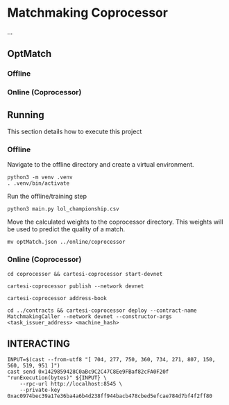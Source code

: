 # Matchmaking Coprocessor
...

## OptMatch

### Offline
### Online (Coprocessor)

## Running
This section details how to execute this project

### Offline
Navigate to the offline directory and create a virtual environment.

```shell
python3 -m venv .venv
. .venv/bin/activate
```

Run the offline/training step
```shell
python3 main.py lol_championship.csv
```

Move the calculated weights to the coprocessor directory. This weights will be used to predict the quality of a match.
```shell
mv optMatch.json ../online/coprocessor
```

### Online (Coprocessor)
```shell
cd coprocessor && cartesi-coprocessor start-devnet
```
```shell
cartesi-coprocessor publish --network devnet
```

```shell
cartesi-coprocessor address-book
```

```shell
cd ../contracts && cartesi-coprocessor deploy --contract-name MatchmakingCaller --network devnet --constructor-args <task_issuer_address> <machine_hash>
```

## INTERACTING
```shell
INPUT=$(cast --from-utf8 "[ 704, 277, 750, 360, 734, 271, 807, 150, 560, 519, 951 ]")
cast send 0x1429859428C0aBc9C2C47C8Ee9FBaf82cFA0F20f "runExecution(bytes)" ${INPUT} \
    --rpc-url http://localhost:8545 \
    --private-key 0xac0974bec39a17e36ba4a6b4d238ff944bacb478cbed5efcae784d7bf4f2ff80
```
